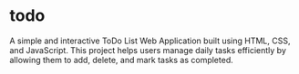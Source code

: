 # todo
A simple and interactive ToDo List Web Application built using HTML, CSS, and JavaScript. This project helps users manage daily tasks efficiently by allowing them to add, delete, and mark tasks as completed.

